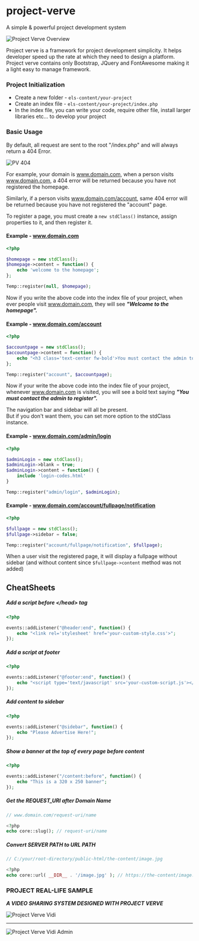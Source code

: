 # project-verve
A simple &amp; powerful project development system

![Project Verve Overview](https://i.imgur.com/z2xxIEj.png "Project verve overview")

Project verve is a framework for project development simplicity. It helps developer speed up the rate at which they need to design a platform. Project verve contains only Bootstrap, JQuery and FontAwesome making it a light easy to manage framework.

### Project Initialization

- Create a new folder - ```els-content/your-project```
- Create an index file - ```els-content/your-project/index.php```
- In the index file, you can write your code, require other file, install larger libraries etc... to develop your project

### Basic Usage

By default, all request are sent to the root "/index.php" and will always return a 404 Error.

![PV 404](https://i.imgur.com/lGqc4mh.png "Project Verve 404 Display")

For example, your domain is www.domain.com, when a person visits www.domain.com, a 404 error will be returned because you have not registered the homepage.

Similarly, if a person visits www.domain.com/account, same 404 error will be returned because you have not registered the "account" page.

To register a page, you must create a ```new stdClass()``` instance, assign properties to it, and then register it. 

#### Example - www.domain.com

```php
<?php 

$homepage = new stdClass();
$homepage->content = function() {
	echo 'welcome to the homepage';
};

Temp::register(null, $homepage);
```

Now if you write the above code into the index file of your project, when ever people visit www.domain.com, they will see ***"Welcome to the homepage".***

#### Example - www.domain.com/account

```php
<?php 

$accountpage = new stdClass();
$accountpage->content = function() {
	echo "<h3 class='text-center fw-bold'>You must contact the admin to register</h3>"
};

Temp::register("account", $accountpage);
```

Now if your write the above code into the index file of your project, whenever www.domain.com is visited, you will see a bold text saying ***"You must contact the admin to register".***


The navigation bar and sidebar will all be present.\
But if you don't want them, you can set more option to the stdClass instance.

#### Example - www.domain.com/admin/login

```php
<?php 

$adminLogin = new stdClass();
$adminLogin->blank = true;
$adminLogin->content = function() {
	include 'login-codes.html'
}

Temp::register("admin/login", $adminLogin);
```


#### Example - www.domain.com/account/fullpage/notification

```php
<?php

$fullpage = new stdClass();
$fullpage->sidebar = false;

Temp::register("account/fullpage/notification", $fullpage);
```

When a user visit the registered page, it will display a fullpage without sidebar (and without content since ```$fullpage->content``` method was not added)


## CheatSheets

##### Add a script before &lt;/head&gt; tag

```php
<?php

events::addListener("@header:end", function() {
	echo "<link rel='stylesheet' href='your-custom-style.css'>";
});
```

##### Add a script at footer

```php
<?php

events::addListener("@footer:end", function() {
	echo "<script type='text/javascript' src='your-custom-script.js'></script>";
});
```

##### Add content to sidebar

```php
<?php

events::addListener("@sidebar", function() {
	echo "Please Advertise Here!";
});
```

##### Show a banner at the top of every page before content

```php
<?php

events::addListener("/content:before", function() {
	echo "This is a 320 x 250 banner";
});
```

##### Get the REQUEST_URI after Domain Name

```php
// www.domain.com/request-uri/name

<?php
echo core::slug(); // request-uri/name
```

##### Convert SERVER PATH to URL PATH

```php
// C:/your/root-directory/public-html/the-content/image.jpg

<?php
echo core::url( __DIR__ . '/image.jpg' ); // https://the-content/image.jpg
```


### PROJECT REAL-LIFE SAMPLE

***A VIDEO SHARING SYSTEM DESIGNED WITH PROJECT VERVE***

![Project Verve Vidi](https://i.imgur.com/uS1CcjJ.png)

___

![Project Verve Vidi Admin](https://i.imgur.com/XnSjn2z.png)






